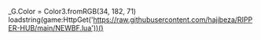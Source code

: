 _G.Color = Color3.fromRGB(34, 182, 71)
loadstring(game:HttpGet('https://raw.githubusercontent.com/hajibeza/RIPPER-HUB/main/NEWBF.lua'))()
